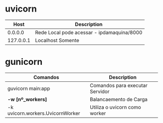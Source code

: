 # uvicorn
| Host | Description |
| --- | ----------- |
| 0.0.0.0 | Rede Local pode acessar - ipdamaquina/8000|
| 127.0.0.1 | Localhost Somente |

# gunicorn
 | Comandos | Description |
| --- | ----------- |
| guvicorn main:app| Comandos para executar Servidor|
| <b>-w [nº_workers]</b> |  Balancaemento de Carga|
| -k uvicorn.workers.UvicornWorker| Utiliza o uvicorn como worker|
